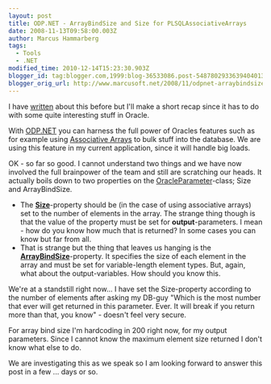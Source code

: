 ```yaml
---
layout: post
title: ODP.NET - ArrayBindSize and Size for PLSQLAssociativeArrays
date: 2008-11-13T09:58:00.003Z
author: Marcus Hammarberg
tags:
  - Tools
  - .NET
modified_time: 2010-12-14T15:23:30.903Z
blogger_id: tag:blogger.com,1999:blog-36533086.post-5487802933639404013
blogger_orig_url: http://www.marcusoft.net/2008/11/odpnet-arraybindsize-and-size-for.html
---
```



I have <a
href="http://www.marcusoft.net/2008/09/how-to-pass-and-receive-associative.html"
target="_blank">written</a> about this before but I'll make a short
recap since it has to do with some quite interesting stuff in Oracle.

With <a
href="http://www.oracle.com/technology/tech/windows/odpnet/index.html"
target="_blank">ODP.NET</a> you can harness the full power of Oracles
features such as for example using
<a href="http://en.wikipedia.org/wiki/Associative_array"
target="_blank">Associative Arrays</a> to bulk stuff into the database.
We are using this feature in my current application, since it will
handle big loads.

OK - so far so good. I cannot understand two things and we have now
involved the full brainpower of the team and still are scratching our
heads. It actually boils down to two properties on the <a
href="http://youngcow.net/doc/oracle10g/win.102/b14307/OracleParameterClass.htm"
target="_blank">OracleParameter</a>-class; Size and ArrayBindSize.

- The **<a
    href="http://youngcow.net/doc/oracle10g/win.102/b14307/OracleParameterClass.htm#i1012269"
    target="_blank">Size</a>**-property should be (in the case of using
    associative arrays) set to the number of elements in the array. The
    strange thing though is that the value of the property must be set
    for **output**-parameters. I mean - how do you know how much that is
    returned? In some cases you can know but far from all.
- That is strange but the thing that leaves us hanging is the <a
    href="http://youngcow.net/doc/oracle10g/win.102/b14307/OracleParameterClass.htm#i1011933"
    target="_blank"><strong>ArrayBindSize</strong></a>-property. It
    specifies the size of each element in the array and must be set for
    variable-length element types. But, again, what about the
    output-variables. How should you know this.

We're at a standstill right now... I have set the Size-property
according to the number of elements after asking my DB-guy "Which is the
most number that ever will get returned in this parameter. Ever. It will
break if you return more than that, you know" - doesn't feel very
secure.

For array bind size I'm hardcoding in 200 right now, for my output
parameters. Since I cannot know the maximum element size returned I
don't know what else to do.

We are investigating this as we speak so I am looking forward to answer
this post in a few ... days or so.
